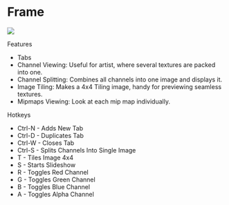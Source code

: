 # Frame
![](https://i.imgur.com/9X0i98M.jpg)

Features
* Tabs
* Channel Viewing: Useful for artist, where several textures are packed into one.
* Channel Splitting: Combines all channels into one image and displays it.
* Image Tiling: Makes a 4x4 Tiling image, handy for previewing seamless textures.
* Mipmaps Viewing: Look at each mip map individually.

Hotkeys
* Ctrl-N  - Adds New Tab
* Ctrl-D  - Duplicates Tab
* Ctrl-W  - Closes Tab
* Ctrl-S  - Splits Channels Into Single Image
* T       - Tiles Image 4x4
* S       - Starts Slideshow
* R       - Toggles Red Channel
* G       - Toggles Green Channel
* B       - Toggles Blue Channel
* A       - Toggles Alpha Channel
